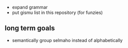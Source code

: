 - expand grammar
- put gismu list in this repository (for funzies)

## long term goals
- semantically group selmaho instead of alphabetically